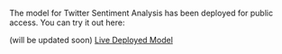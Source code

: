 The model for Twitter Sentiment Analysis has been deployed for public access. You can try it out here:

(will be updated soon)
[Live Deployed Model](https://github.com/soumya-1712/Twitter-Sentiment-Analysis)
